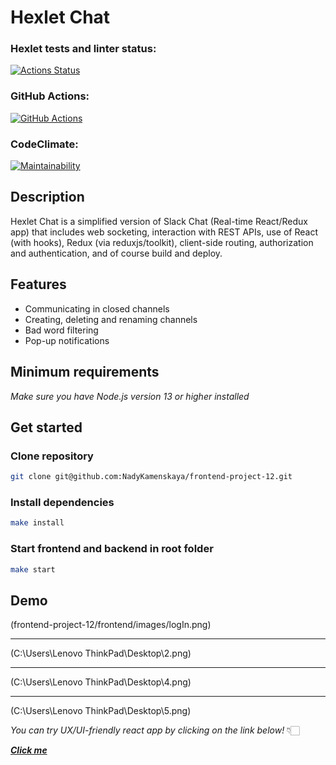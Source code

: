 # Hexlet Chat

### Hexlet tests and linter status:

[![Actions Status](https://github.com/NadyKamenskaya/frontend-project-12/workflows/hexlet-check/badge.svg)](https://github.com/NadyKamenskaya/frontend-project-12/actions)

### GitHub Actions:

[![GitHub Actions](https://github.com/NadyKamenskaya/frontend-project-12/actions/workflows/github-actions.yml/badge.svg)](https://github.com/NadyKamenskaya/frontend-project-12/actions/workflows/github-actions.yml)

### CodeClimate:

[![Maintainability](https://api.codeclimate.com/v1/badges/8ce9f5648080a358d50f/maintainability)](https://codeclimate.com/github/NadyKamenskaya/frontend-project-12/maintainability)

## Description

Hexlet Chat is a simplified version of Slack Chat (Real-time React/Redux app) that includes web socketing, interaction with REST APIs, use of React (with hooks), Redux (via reduxjs/toolkit), client-side routing, authorization and authentication, and of course build and deploy.

## Features

* Communicating in closed channels 
* Creating, deleting and renaming channels
* Bad word filtering
* Pop-up notifications

## Minimum requirements

_Make sure you have Node.js version 13 or higher installed_

## Get started

### Clone repository

```bash
git clone git@github.com:NadyKamenskaya/frontend-project-12.git
```

### Install dependencies

```bash
make install
```

### Start frontend and backend in root folder

```bash
make start
```

## Demo

(frontend-project-12/frontend/images/logIn.png)

---

(C:\Users\Lenovo ThinkPad\Desktop\2.png)

---

(C:\Users\Lenovo ThinkPad\Desktop\4.png)

---

(C:\Users\Lenovo ThinkPad\Desktop\5.png)

_You can try UX/UI-friendly react app by clicking on the link below!_ 👇🏻

[_**Click me**_](https://frontend-project-12-production-1ed0.up.railway.app/)
